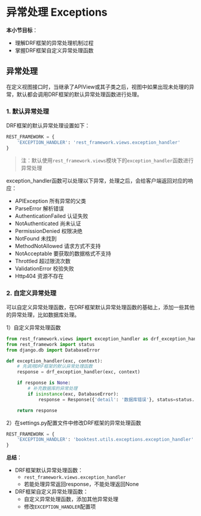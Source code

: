 # 异常处理 Exceptions

**本小节目标**：
* 理解DRF框架的异常处理机制过程
* 掌握DRF框架自定义异常处理函数

## 异常处理

在定义视图接口时，当继承了APIView或其子类之后，视图中如果出现未处理的异常，默认都会调用DRF框架的默认异常处理函数进行处理。

### 1. 默认异常处理

DRF框架的默认异常处理设置如下：

```python
REST_FRAMEWORK = {
    'EXCEPTION_HANDLER': 'rest_framework.views.exception_handler'
}
```

> 注：默认使用`rest_framework.views`模块下的`exception_handler`函数进行异常处理

exception_handler函数可以处理以下异常，处理之后，会给客户端返回对应的响应：

* APIException  所有异常的父类
* ParseError  解析错误
* AuthenticationFailed  认证失败
* NotAuthenticated  尚未认证
* PermissionDenied  权限决绝
* NotFound  未找到
* MethodNotAllowed  请求方式不支持
* NotAcceptable  要获取的数据格式不支持
* Throttled  超过限流次数
* ValidationError  校验失败
* Http404 资源不存在

### 2. 自定义异常处理

可以自定义异常处理函数，在DRF框架默认异常处理函数的基础上，添加一些其他的异常处理，比如数据库处理。

1）自定义异常处理函数

```python
from rest_framework.views import exception_handler as drf_exception_handler
from rest_framework import status
from django.db import DatabaseError

def exception_handler(exc, context):
    # 先调用DRF框架的默认异常处理函数
    response = drf_exception_handler(exc, context)

    if response is None:
        # 补充数据库的异常处理
        if isinstance(exc, DatabaseError):
            response = Response({'detail': '数据库错误'}, status=status.HTTP_507_INSUFFICIENT_STORAGE)

    return response
```

2）在settings.py配置文件中修改DRF框架的异常处理函数

```python
REST_FRAMEWORK = {
    'EXCEPTION_HANDLER': 'booktest.utils.exceptions.exception_handler'
}
```

**总结**：
* DRF框架默认异常处理函数：
  * `rest_framework.views.exception_handler`
  * 若能处理异常返回response，不能处理返回None
* DRF框架自定义异常处理函数：
  * 自定义异常处理函数，添加其他异常处理
  * 修改`EXCEPTION_HANDLER`配置项
